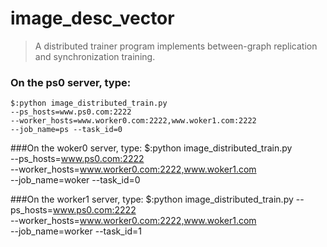 # image_desc_vector
> A distributed trainer program implements between-graph replication and synchronization training.

### On the ps0 server, type: 
    $:python image_distributed_train.py 
    --ps_hosts=www.ps0.com:2222 
    --worker_hosts=www.worker0.com:2222,www.woker1.com:2222
    --job_name=ps --task_id=0

###On the woker0 server, type:
    $:python image_distributed_train.py \
    --ps_hosts=www.ps0.com:2222 \
    --worker_hosts=www.worker0.com:2222,www.woker1.com \
    --job_name=woker --task_id=0


###On the worker1 server, type:
    $:python image_distributed_train.py 
    --ps_hosts=www.ps0.com:2222 \
    --worker_hosts=www.worker0.com:2222,www.woker1.com \
    --job_name=worker --task_id=1
